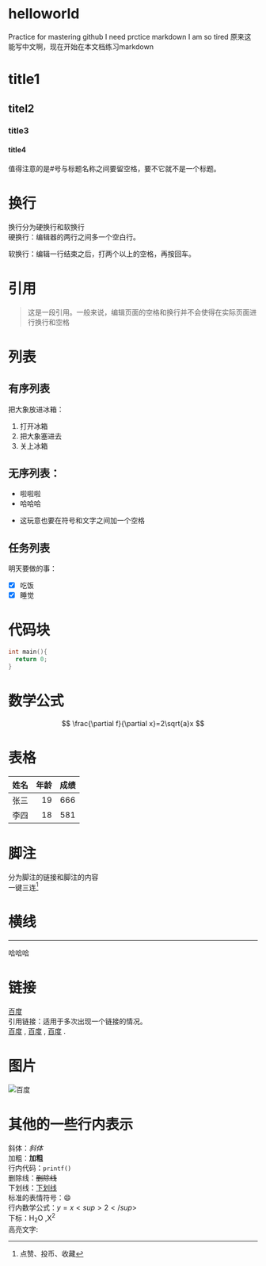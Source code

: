 # helloworld
Practice for mastering github
I need prctice markdown I am so tired
原来这能写中文啊，现在开始在本文档练习markdown
# title1
## titel2
### title3 
#### title4
值得注意的是#号与标题名称之间要留空格，要不它就不是一个标题。
# 换行
换行分为硬换行和软换行  
硬换行：编辑器的两行之间多一个空白行。

软换行：编辑一行结束之后，打两个以上的空格，再按回车。
# 引用 
>这是一段引用。一般来说，编辑页面的空格和换行并不会使得在实际页面进行换行和空格
# 列表
## 有序列表
把大象放进冰箱：
1. 打开冰箱
2. 把大象塞进去
3. 关上冰箱
## 无序列表：
- 啦啦啦
- 哈哈哈
* 这玩意也要在符号和文字之间加一个空格
## 任务列表
明天要做的事：
- [x] 吃饭
- [x] 睡觉
# 代码块
``` c
int main(){
  return 0;
}
```
# 数学公式
$$
\frac{\partial f}{\partial x}=2\sqrt{a}x
$$
# 表格
|姓名|年龄|成绩|
|:---|---:|:---:|
|张三|19|666|
|李四|18|581|
# 脚注
分为脚注的链接和脚注的内容  
一键三连[^1]  
[^1]:点赞、投币、收藏
# 横线
---
哈哈哈
# 链接
[百度](baidu.com"一个搜索引擎")   
引用链接：适用于多次出现一个链接的情况。  
[百度][id] , [百度][id] , [百度][id] .

[id]:baidu.com"一个搜索引擎"
# 图片
![百度](https://www.baidu.com/img/bd_logo1.png?where=super"百度搜索")

# 其他的一些行内表示
斜体：*斜体*  
加粗：**加粗**  
行内代码：`printf()`  
删除线：~~删除线~~  
下划线：<u>下划线</u>  
标准的表情符号：😄  
行内数学公式：$y=x<sup>2</sup>$  
下标：H<sub>2</sub>O  ,X<sup>2</sup>  
高亮文字:
